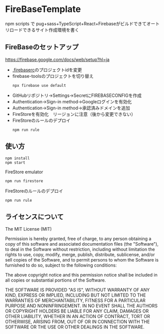 # FireBaseTemplate
npm scripts で pug+sass+TypeScript+React+Firebaseがビルドできてオートリロードできるサイト作成環境を書く  

## FireBaseのセットアップ

https://firebase.google.com/docs/web/setup?hl=ja

- [.firebaserc](./.firebaserc)のプロジェクトidを変更
- firebase-toolsのプロジェクトを切り替え
    ```
    npx firebase use default
    ```
- GitHubリポジトリ->Settings->SecretにFIREBASECONFIGを作成
- Authentication->Sign-in method->Googleログインを有効化
- Authentication->Sign-in method->承認済みドメインを追加
- FireStoreを有効化　リージョンに注意（後から変更できない）
- FireStoreのルールのデプロイ
    ```
    npm run rule
    ```

## 使い方

```
npm install  
npm start
```

FireStore emulator
```
npm run firestore
```

FireStoreのルールのデプロイ
```
npm run rule
```


## ライセンスについて

The MIT License (MIT)

Permission is hereby granted, free of charge, to any person obtaining a copy
of this software and associated documentation files (the "Software"), to deal
in the Software without restriction, including without limitation the rights
to use, copy, modify, merge, publish, distribute, sublicense, and/or sell
copies of the Software, and to permit persons to whom the Software is
furnished to do so, subject to the following conditions:

The above copyright notice and this permission notice shall be included in all
copies or substantial portions of the Software.

THE SOFTWARE IS PROVIDED "AS IS", WITHOUT WARRANTY OF ANY KIND, EXPRESS OR
IMPLIED, INCLUDING BUT NOT LIMITED TO THE WARRANTIES OF MERCHANTABILITY,
FITNESS FOR A PARTICULAR PURPOSE AND NONINFRINGEMENT. IN NO EVENT SHALL THE
AUTHORS OR COPYRIGHT HOLDERS BE LIABLE FOR ANY CLAIM, DAMAGES OR OTHER
LIABILITY, WHETHER IN AN ACTION OF CONTRACT, TORT OR OTHERWISE, ARISING FROM,
OUT OF OR IN CONNECTION WITH THE SOFTWARE OR THE USE OR OTHER DEALINGS IN THE
SOFTWARE.
